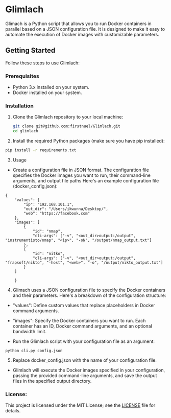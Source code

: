 # Glimlach

Glimach is a Python script that allows you to run Docker containers in parallel based on a JSON configuration file. It is designed to make it easy to automate the execution of Docker images with customizable parameters.

## Getting Started

Follow these steps to use Glimlach:

### Prerequisites

- Python 3.x installed on your system.
- Docker installed on your system.

### Installation

1. Clone the Glimlach repository to your local machine:

   ```bash
   git clone git@github.com:firstnuel/Glimlach.git
   cd glimlach 

2. Install the required Python packages (make sure you have pip installed):

```bash
pip install -r requirements.txt
```
3. Usage
- Create a configuration file in JSON format. The configuration file specifies the Docker images you want to run, their command-line arguments, and output file paths Here's an example configuration file (docker_config.json):
```
{
    "values": {
        "ip": "192.168.101.1",
        "out_dir": "/Users/ikwunna/Desktop/",
        "web": "https://facebook.com"
    },
    "images": [
        {
            "id": "nmap",
            "cli-args": ["-v", "<out_dir>output:/output", "instrumentisto/nmap", "<ip>", "-oN", "/output/nmap_output.txt"]
        },
        {
            "id": "nitko",
            "cli-args": ["-v", "<out_dir>output:/output", "frapsoft/nikto", "-host", "<web>", "-o", "/output/nikto_output.txt"]
        }
    ]
        
    }
```
4. Glimach uses a JSON configuration file to specify the Docker containers and their parameters. Here's a breakdown of the configuration structure:

- "values": Define custom values that replace placeholders in Docker command arguments.
- "images": Specify the Docker containers you want to run. Each container has an ID, Docker command arguments, and an optional bandwidth limit.

- Run the Glimlach script with your configuration file as an argument:

```python cli.py config.json```

5. Replace docker_config.json with the name of your configuration file.

- Glimlach will execute the Docker images specified in your configuration, passing the provided command-line arguments, and save the output files in the specified output directory.

### License:

This project is licensed under the MIT License; see the [LICENSE](https://github.com/firstnuel/Glimlach/blob/main/License) file for details.
